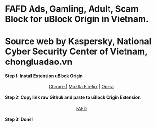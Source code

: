 # FAFD Ads, Gamling, Adult, Scam Block for uBlock Origin in Vietnam.
# Source web by Kaspersky, National Cyber Security Center of Vietnam, chongluadao.vn
  #### Step 1: Install Extension uBlock Origin
   <html> 
    <p align="center"> 
      <a href="https://chrome.google.com/webstore/detail/ublock-origin/cjpalhdlnbpafiamejdnhcphjbkeiagm/">Chrome </a> |
      <a href="https://addons.mozilla.org/en-us/firefox/addon/ublock-origin/">Mozilla Firefox</a> |
      <a href="https://addons.opera.com/en/extensions/details/ublock/">Opera</a>
    </p>
  </html>
  
 #### Step 2: Copy link raw Github and paste to uBlock Origin Extension.
  <html> 
    <p align="center"> 
      <a href="https://raw.githubusercontent.com/hungphambkc/FAFD/main/FAFD.txt">FAFD </a>
    </p>
  </html>
  
 #### Step 3: Done! 
